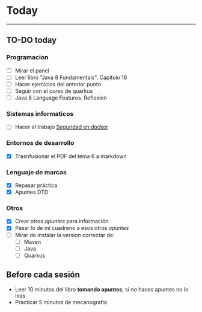 # Today
---
## TO-DO today
### Programacion
- [ ] Mirar el panel
- [ ] Leer libro "Java 8 Fundamentals". Capitulo 16
- [ ] Hacer ejercicios del anterior punto
- [ ] Seguir con el curso de quarkus
- [ ] Java 8 Language Features. Reflexion
### Sistemas informaticos
- [ ] Hacer el trabajo [Seguridad en docker](https://classroom.google.com/c/MzQ1NTIyMzQwMDM3/a/NDkyODM4NTY5Mjg2/details)
### Entornos de desarrollo
- [x] Trasnfusionar el PDF del tema 6 a markdown
### Lenguaje de marcas
- [x] Repasar práctica
- [x] Apuntes DTD
### Otros
- [x] Crear otros *apuntes* para información
- [x] Pasar lo de mi cuadreno a esos otros *apuntes*
- [ ] Mirar de instalar la version correctar de:
	- [ ] Maven
	- [ ] Java
	- [ ] Quarkus

## Before cada sesión
- Leer 10 minutos del libro **tomando apuntes**, si no haces apuntes no lo leas
- Practicar 5 minutos de mecanografía
